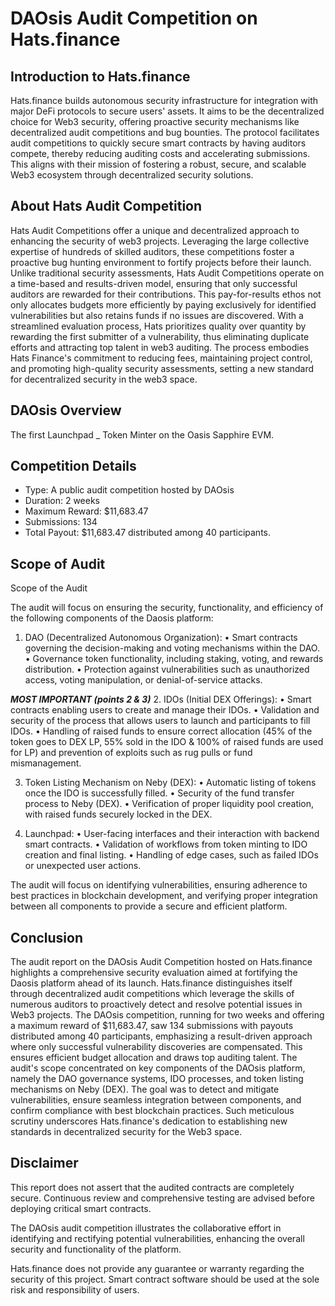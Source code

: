 # **DAOsis Audit Competition on Hats.finance** 


## Introduction to Hats.finance


Hats.finance builds autonomous security infrastructure for integration with major DeFi protocols to secure users' assets. 
It aims to be the decentralized choice for Web3 security, offering proactive security mechanisms like decentralized audit competitions and bug bounties. 
The protocol facilitates audit competitions to quickly secure smart contracts by having auditors compete, thereby reducing auditing costs and accelerating submissions. 
This aligns with their mission of fostering a robust, secure, and scalable Web3 ecosystem through decentralized security solutions​.

## About Hats Audit Competition


Hats Audit Competitions offer a unique and decentralized approach to enhancing the security of web3 projects. Leveraging the large collective expertise of hundreds of skilled auditors, these competitions foster a proactive bug hunting environment to fortify projects before their launch. Unlike traditional security assessments, Hats Audit Competitions operate on a time-based and results-driven model, ensuring that only successful auditors are rewarded for their contributions. This pay-for-results ethos not only allocates budgets more efficiently by paying exclusively for identified vulnerabilities but also retains funds if no issues are discovered. With a streamlined evaluation process, Hats prioritizes quality over quantity by rewarding the first submitter of a vulnerability, thus eliminating duplicate efforts and attracting top talent in web3 auditing. The process embodies Hats Finance's commitment to reducing fees, maintaining project control, and promoting high-quality security assessments, setting a new standard for decentralized security in the web3 space​​.

## DAOsis Overview

The first Launchpad _ Token Minter on the Oasis Sapphire EVM.

## Competition Details


- Type: A public audit competition hosted by DAOsis
- Duration: 2 weeks
- Maximum Reward: $11,683.47
- Submissions: 134
- Total Payout: $11,683.47 distributed among 40 participants.

## Scope of Audit

Scope of the Audit

The audit will focus on ensuring the security, functionality, and efficiency of the following components of the Daosis platform:
 1. DAO (Decentralized Autonomous Organization):
 • Smart contracts governing the decision-making and voting mechanisms within the DAO.
 • Governance token functionality, including staking, voting, and rewards distribution.
 • Protection against vulnerabilities such as unauthorized access, voting manipulation, or denial-of-service attacks.

***MOST IMPORTANT (points 2 & 3)***
 2. IDOs (Initial DEX Offerings):
 • Smart contracts enabling users to create and manage their IDOs.
 • Validation and security of the process that allows users to launch and participants to fill IDOs.
 • Handling of raised funds to ensure correct allocation (45% of the token goes to DEX LP, 55% sold in the IDO & 100% of raised funds are used for LP) and prevention of exploits such as rug pulls or fund mismanagement.

 3. Token Listing Mechanism on Neby (DEX):
 • Automatic listing of tokens once the IDO is successfully filled.
 • Security of the fund transfer process to Neby (DEX).
 • Verification of proper liquidity pool creation, with raised funds securely locked in the DEX.

 4. Launchpad:
 • User-facing interfaces and their interaction with backend smart contracts.
 • Validation of workflows from token minting to IDO creation and final listing.
 • Handling of edge cases, such as failed IDOs or unexpected user actions.

The audit will focus on identifying vulnerabilities, ensuring adherence to best practices in blockchain development, and verifying proper integration between all components to provide a secure and efficient platform.



## Conclusion

The audit report on the DAOsis Audit Competition hosted on Hats.finance highlights a comprehensive security evaluation aimed at fortifying the Daosis platform ahead of its launch. Hats.finance distinguishes itself through decentralized audit competitions which leverage the skills of numerous auditors to proactively detect and resolve potential issues in Web3 projects. The DAOsis competition, running for two weeks and offering a maximum reward of $11,683.47, saw 134 submissions with payouts distributed among 40 participants, emphasizing a result-driven approach where only successful vulnerability discoveries are compensated. This ensures efficient budget allocation and draws top auditing talent. The audit's scope concentrated on key components of the DAOsis platform, namely the DAO governance systems, IDO processes, and token listing mechanisms on Neby (DEX). The goal was to detect and mitigate vulnerabilities, ensure seamless integration between components, and confirm compliance with best blockchain practices. Such meticulous scrutiny underscores Hats.finance's dedication to establishing new standards in decentralized security for the Web3 space.

## Disclaimer


This report does not assert that the audited contracts are completely secure. Continuous review and comprehensive testing are advised before deploying critical smart contracts.


The DAOsis audit competition illustrates the collaborative effort in identifying and rectifying potential vulnerabilities, enhancing the overall security and functionality of the platform.


Hats.finance does not provide any guarantee or warranty regarding the security of this project. Smart contract software should be used at the sole risk and responsibility of users.

